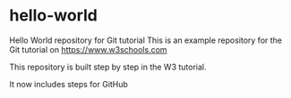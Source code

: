 # hello-world
Hello World repository for Git tutorial
This is an example repository for the Git tutorial on https://www.w3schools.com

This repository is built step by step in the W3 tutorial.

It now includes steps for GitHub
